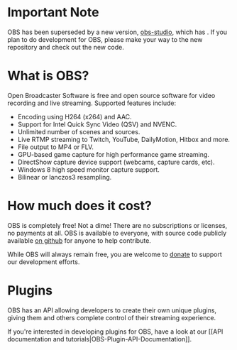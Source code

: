 Important Note
============
OBS has been superseded by a new version, [obs-studio](https://github.com/jp9000/obs-studio), which has .  If you plan to do development for OBS, please make your way to the new repository and check out the new code.

What is OBS?
============

Open Broadcaster Software is free and open source software for video recording and live streaming. Supported features include:
* Encoding using H264 (x264) and AAC.
* Support for Intel Quick Sync Video (QSV) and NVENC.
* Unlimited number of scenes and sources.
* Live RTMP streaming to Twitch, YouTube, DailyMotion, Hitbox and more.
* File output to MP4 or FLV.
* GPU-based game capture for high performance game streaming.
* DirectShow capture device support (webcams, capture cards, etc).
* Windows 8 high speed monitor capture support.
* Bilinear or lanczos3 resampling.

How much does it cost?
======================

OBS is completely free! Not a dime! There are no subscriptions or licenses, no payments at all. OBS is available to everyone, with source code publicly available [on github](https://github.com/jp9000/OBS) for anyone to help contribute.

While OBS will always remain free, you are welcome to [donate](https://obsproject.com/donate) to support our development efforts.

Plugins
=======

OBS has an API allowing developers to create their own unique plugins, giving them and others complete control of their streaming experience.

If you're interested in developing plugins for OBS, have a look at our [[API documentation and tutorials|OBS-Plugin-API-Documentation]].